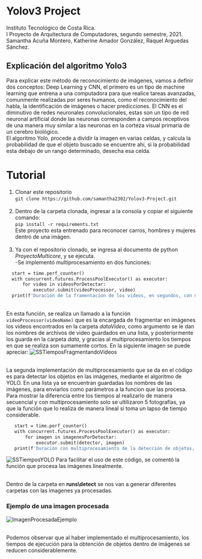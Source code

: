 # Yolov3 Project
Instituto Tecnológico de Costa Rica.<br/>
I Proyecto de Arquitectura de Computadores, segundo semestre, 2021.<br/>
Samantha Acuña Montero, Katherine Amador González, Raquel Arguedas Sánchez.

## Explicación del algoritmo Yolo3 
Para explicar este método de reconocimiento de imágenes, vamos a definir dos conceptos: Deep Learning y CNN, el primero es un tipo de machine learning que entrena a una computadora para que realice tareas avanzadas, comunmente realizadas por seres humanos, como el reconocimiento del habla, la identificación de imágenes o hacer predicciones. El CNN es el diminutivo de redes neuronales convolucionales, estas son un tipo de red neuronal artificial donde las neuronas corresponden a campos receptivos de una manera muy similar a las neuronas en la corteza visual primaria de un cerebro biológico.<br/>
El algoritmo Yolo, procede a dividir la imagen en varias celdas, y calcula la probabilidad de que el objeto buscado se encuentre ahí, si la probabilidad esta debajo de un rango determinado, desecha esa celda.

# Tutorial
1. Clonar este repositorio<br/>
```git clone https://github.com/samantha2302/Yolov3-Project.git```  <br/> <br/> 
2. Dentro de la carpeta clonada, ingresar a la consola y copiar el siguiente comando: <br/>
```pip install -r requirements.txt ``` <br/>
Este proyecto esta entrenado para reconocer carros, hombres y mujeres dentro de una imágen.  <br/> <br/> 
3. Ya con el repositorio clonado, se ingresa al documento de python *ProyectoMulticore*, y se ejecuta.<br/>
  -Se implementó multiprocesamiento en dos funciones:
  ```def multiprocessingVideoImages():
    start = time.perf_counter()
    with concurrent.futures.ProcessPoolExecutor() as executor:
        for video in videosPorDetectar:
            executor.submit(videoProcessor, video)
    print(f'Duración de la framentacion de los videos, en segundos, con multiprocesamiento: {time.perf_counter() - start}')
   ```
<br/>En esta función, se realiza un llamado a la función ```videoProcessor(videoName)```  que es la encargada de fragmentar en imágenes los videos encontrados en la carpeta *dataVideo*, como argumento se le dan los nombres de archivos de video guardados en una lista, y posteriormente los guarda en la carpeta *data*, y gracias al multiprocesamiento los tiempos en que se realiza son sumamente cortos. En la siguiente imagen se puede apreciar:
![SSTiemposFragmentandoVideos](https://user-images.githubusercontent.com/91703769/139379259-a7ffee6f-87cf-4fb7-b2ad-4c87465c46e1.jpg)

<br/> La segunda implementación de multiprocesamiento que se da en el código es para detectar los objetos en las imágenes, mediante el algoritmo de YOLO. En una lista ya se encuentran guardadas los nombres de las imágenes, para enviarlos como parámetros a la funcion que las procesa. Para mostrar la diferencia entre los tiempos al realizarlo de manera secuencial y con multiprocesamiento solo se ultilizaron 5 fotografías, ya que la función que lo realiza de manera lineal si toma un lapso de tiempo considerable. 
 ```def multiprocessing():
    start = time.perf_counter()
    with concurrent.futures.ProcessPoolExecutor() as executor:
        for imagen in imagenesPorDetectar:
            executor.submit(detector, imagen)
    print(f'Duración con multiprocesamiento de la detección de objetos, en segundos: {time.perf_counter() - start}')
   ```
![SSTiemposYOLO](https://user-images.githubusercontent.com/91703769/139379971-4e7dc414-94fd-4c93-8f79-3c9c4505c789.jpg)
    Para facilitar el uso de este código, se comentó la función que procesa las imágenes linealmente.

<br/>Dentro de la carpeta en **runs\detect** se nos van a generar diferentes carpetas con las imagenes ya procesadas.


### Ejemplo de una imagen procesada
![ImagenProcesadaEjemplo](https://user-images.githubusercontent.com/91703769/138800887-5f78a457-f103-4516-a527-40e16e82986a.jpg)<br/> <br/> 

Podemos observar que al haber implementado el multiprocesamiento, los tiempos de ejecución para la obtención de objetos dentro de imágenes se reducen considerablemente. 
